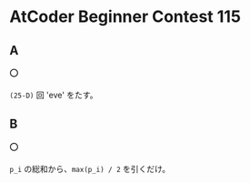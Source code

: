 # AtCoder Beginner Contest 115

## A

:o:

`(25-D)` 回 'eve' をたす。

## B

:o:

`p_i` の総和から、`max(p_i) / 2` を引くだけ。
